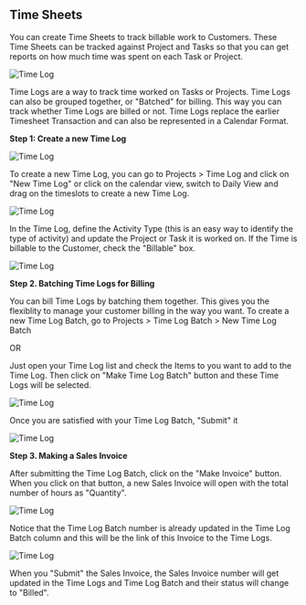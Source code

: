 ## Time Sheets

You can create Time Sheets to track billable work to Customers. These Time
Sheets can be tracked against Project and Tasks so that you can get reports on
how much time was spent on each Task or Project.

![Time Log](assets/manual_erpnext_com/old_images/erpnext/time-log.png)

Time Logs are a way to track time worked on Tasks or Projects. Time Logs can also be grouped together, or "Batched" for billing. This way you can track whether Time Logs are billed or not. Time Logs replace the earlier Timesheet Transaction and can also be represented in a Calendar Format.

__Step 1: Create a new Time Log__

![Time Log](assets/manual_erpnext_com/old_images/erpnext/timelog1.jpg)

To create a new Time Log, you can go to Projects > Time Log and click on "New Time Log" or click on the calendar view, switch to Daily View and drag on the timeslots to create a new Time Log.

![Time Log](assets/manual_erpnext_com/old_images/erpnext/timelog2.jpg)

In the Time Log, define the Activity Type (this is an easy way to identify the type of activity) and update the Project or Task it is worked on. If the Time is billable to the Customer, check the "Billable" box.

![Time Log](assets/manual_erpnext_com/old_images/erpnext/timelog3.jpg)

__Step 2. Batching Time Logs for Billing__

You can bill Time Logs by batching them together. This gives you the flexiblity to manage your customer billing in the way you want. To create a new Time Log Batch, go to Projects > Time Log Batch > New Time Log Batch

OR

Just open your Time Log list and check the Items to you want to add to the Time Log. Then click on "Make Time Log Batch" button and these Time Logs will be selected.

![Time Log](assets/manual_erpnext_com/old_images/erpnext/timelog4.jpg)

Once you are satisfied with your Time Log Batch, "Submit" it

![Time Log](assets/manual_erpnext_com/old_images/erpnext/timelog5.jpg)

__Step 3. Making a Sales Invoice__

After submitting the Time Log Batch, click on the "Make Invoice" button. When you click on that button, a new Sales Invoice will open with the total number of hours as "Quantity".

![Time Log](assets/manual_erpnext_com/old_images/erpnext/timelog6.jpg)

Notice that the Time Log Batch number is already updated in the Time Log Batch column and this will be the link of this Invoice to the Time Logs.

![Time Log](assets/manual_erpnext_com/old_images/erpnext/timelog7.jpg)

When you "Submit" the Sales Invoice, the Sales Invoice number will get updated in the Time Logs and Time Log Batch and their status will change to "Billed".

